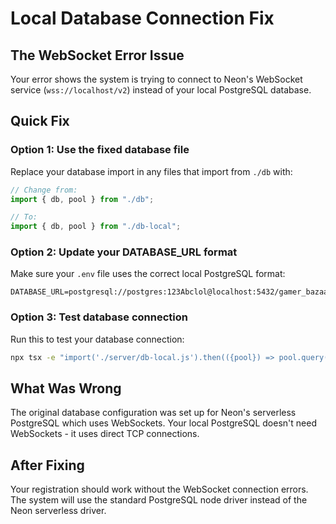 # Local Database Connection Fix

## The WebSocket Error Issue
Your error shows the system is trying to connect to Neon's WebSocket service (`wss://localhost/v2`) instead of your local PostgreSQL database.

## Quick Fix

### Option 1: Use the fixed database file
Replace your database import in any files that import from `./db` with:
```typescript
// Change from:
import { db, pool } from "./db";

// To:
import { db, pool } from "./db-local";
```

### Option 2: Update your DATABASE_URL format
Make sure your `.env` file uses the correct local PostgreSQL format:
```env
DATABASE_URL=postgresql://postgres:123Abclol@localhost:5432/gamer_bazaar
```

### Option 3: Test database connection
Run this to test your database connection:
```cmd
npx tsx -e "import('./server/db-local.js').then(({pool}) => pool.query('SELECT NOW()').then(r => console.log('✅ Database connected:', r.rows[0])))"
```

## What Was Wrong
The original database configuration was set up for Neon's serverless PostgreSQL which uses WebSockets. Your local PostgreSQL doesn't need WebSockets - it uses direct TCP connections.

## After Fixing
Your registration should work without the WebSocket connection errors. The system will use the standard PostgreSQL node driver instead of the Neon serverless driver.
